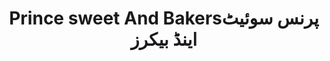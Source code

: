 ---
title: "Prince sweet And Bakersپرنس سوئیٹ اینڈ بیکرز"
url: /karachi/prince-sweet-and-bakersprns-swy-ytt-yndd-bykhrz/
shop: bakery
---